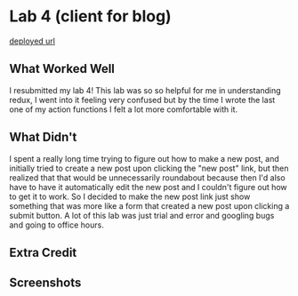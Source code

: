 # Lab 4 (client for blog)

[deployed url](https://platform-client-ellieragan.onrender.com)

## What Worked Well
I resubmitted my lab 4! This lab was so so helpful for me in understanding redux, I went into it feeling very confused but by the time I wrote the last one of my action functions I felt a lot more comfortable with it. 

## What Didn't
I spent a really long time trying to figure out how to make a new post, and initially tried to create a new post upon clicking the "new post" link, but then realized that that would be unnecessarily roundabout because then I'd also have to have it automatically edit the new post and I couldn't figure out how to get it to work. So I decided to make the new post link just show something that was more like a form that created a new post upon clicking a submit button. A lot of this lab was just trial and error and googling bugs and going to office hours. 

## Extra Credit

## Screenshots
